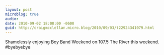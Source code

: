 ```yaml
---
layout: post
microblog: true
audio: 
date: 2010-09-02 18:00:00 -0600
guid: http://craigmcclellan.micro.blog/2010/09/03/t22924341079.html
---
```

Shamelessly enjoying Boy Band Weekend on 107.5 The River this weekend. #byebyebye
